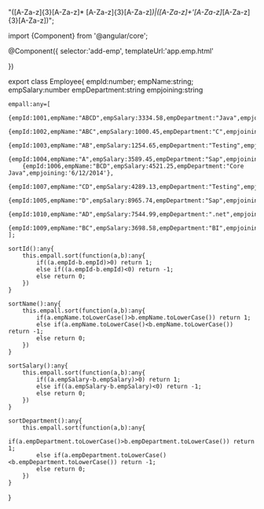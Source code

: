 "([A-Za-z]{3}[A-Za-z]* [A-Za-z]{3}[A-Za-z]*)|([A-Za-z]+'[A-Za-z]*[A-Za-z]{3}[A-Za-z])";












import {Component} from '@angular/core';

@Component({
    selector:'add-emp',
    templateUrl:'app.emp.html'

})

export class Employee{
    empId:number;
    empName:string;
    empSalary:number
    empDepartment:string
    empjoining:string   

    empall:any=[
        {empId:1001,empName:"ABCD",empSalary:3334.58,empDepartment:"Java",empjoining:'6/12/2014'},
        {empId:1002,empName:"ABC",empSalary:1000.45,empDepartment:"C",empjoining:'6/12/2014'},
        {empId:1003,empName:"AB",empSalary:1254.65,empDepartment:"Testing",empjoining:'6/12/2014'},
        {empId:1004,empName:"A",empSalary:3589.45,empDepartment:"Sap",empjoining:'6/12/2014'},
        {empId:1006,empName:"BCD",empSalary:4521.25,empDepartment:"Core Java",empjoining:'6/12/2014'},
        {empId:1007,empName:"CD",empSalary:4289.13,empDepartment:"Testing",empjoining:'6/12/2014'},
        {empId:1005,empName:"D",empSalary:8965.74,empDepartment:"Sap",empjoining:'6/12/2014'},
        {empId:1010,empName:"AD",empSalary:7544.99,empDepartment:".net",empjoining:'6/12/2014'},
        {empId:1009,empName:"BC",empSalary:3698.58,empDepartment:"BI",empjoining:'6/12/2014'}
    ];

    sortId():any{
        this.empall.sort(function(a,b):any{
            if((a.empId-b.empId)>0) return 1;
            else if((a.empId-b.empId)<0) return -1;
            else return 0;
        })
    }

    sortName():any{
        this.empall.sort(function(a,b):any{
            if(a.empName.toLowerCase()>b.empName.toLowerCase()) return 1;
            else if(a.empName.toLowerCase()<b.empName.toLowerCase()) return -1;
            else return 0;
        })
    }

    sortSalary():any{
        this.empall.sort(function(a,b):any{
            if((a.empSalary-b.empSalary)>0) return 1;
            else if((a.empSalary-b.empSalary)<0) return -1;
            else return 0;
        })
    }

    sortDepartment():any{
        this.empall.sort(function(a,b):any{
            if(a.empDepartment.toLowerCase()>b.empDepartment.toLowerCase()) return 1;
            else if(a.empDepartment.toLowerCase()<b.empDepartment.toLowerCase()) return -1;
            else return 0;
        })
    }
}
